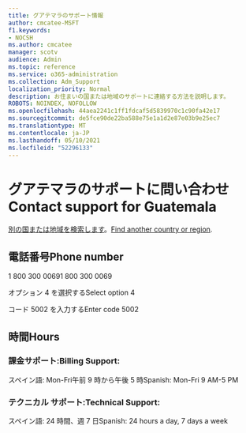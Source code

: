 ```yaml
---
title: グアテマラのサポート情報
author: cmcatee-MSFT
f1.keywords:
- NOCSH
ms.author: cmcatee
manager: scotv
audience: Admin
ms.topic: reference
ms.service: o365-administration
ms.collection: Adm_Support
localization_priority: Normal
description: お住まいの国または地域のサポートに連絡する方法を説明します。
ROBOTS: NOINDEX, NOFOLLOW
ms.openlocfilehash: 44aea2241c1ff1fdcaf5d5839970c1c90fa42e17
ms.sourcegitcommit: de5fce90de22ba588e75e1a1d2e87e03b9e25ec7
ms.translationtype: MT
ms.contentlocale: ja-JP
ms.lasthandoff: 05/10/2021
ms.locfileid: "52296133"
---
```

# <a name="contact-support-for-guatemala"></a><span data-ttu-id="f4e7c-103">グアテマラのサポートに問い合わせ</span><span class="sxs-lookup"><span data-stu-id="f4e7c-103">Contact support for Guatemala</span></span>

<span data-ttu-id="f4e7c-104">[別の国または地域を検索します](../../business-video/get-help-support.md)。</span><span class="sxs-lookup"><span data-stu-id="f4e7c-104">[Find another country or region](../../business-video/get-help-support.md).</span></span>

## <a name="phone-number"></a><span data-ttu-id="f4e7c-105">電話番号</span><span class="sxs-lookup"><span data-stu-id="f4e7c-105">Phone number</span></span>
<span data-ttu-id="f4e7c-106">1 800 300 0069</span><span class="sxs-lookup"><span data-stu-id="f4e7c-106">1 800 300 0069</span></span>

<span data-ttu-id="f4e7c-107">オプション 4 を選択する</span><span class="sxs-lookup"><span data-stu-id="f4e7c-107">Select option 4</span></span>

<span data-ttu-id="f4e7c-108">コード 5002 を入力する</span><span class="sxs-lookup"><span data-stu-id="f4e7c-108">Enter code 5002</span></span>

## <a name="hours"></a><span data-ttu-id="f4e7c-109">時間</span><span class="sxs-lookup"><span data-stu-id="f4e7c-109">Hours</span></span>
### <a name="billing-support"></a><span data-ttu-id="f4e7c-110">課金サポート:</span><span class="sxs-lookup"><span data-stu-id="f4e7c-110">Billing Support:</span></span>

<span data-ttu-id="f4e7c-111">スペイン語: Mon-Fri午前 9 時から午後 5 時</span><span class="sxs-lookup"><span data-stu-id="f4e7c-111">Spanish: Mon-Fri 9 AM-5 PM</span></span>

### <a name="technical-support"></a><span data-ttu-id="f4e7c-112">テクニカル サポート:</span><span class="sxs-lookup"><span data-stu-id="f4e7c-112">Technical Support:</span></span>

<span data-ttu-id="f4e7c-113">スペイン語: 24 時間、週 7 日</span><span class="sxs-lookup"><span data-stu-id="f4e7c-113">Spanish: 24 hours a day, 7 days a week</span></span>
